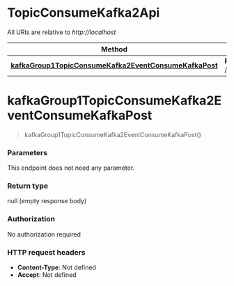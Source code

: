 # TopicConsumeKafka2Api

All URIs are relative to *http://localhost*

| Method | HTTP request | Description |
|------------- | ------------- | -------------|
| [**kafkaGroup1TopicConsumeKafka2EventConsumeKafkaPost**](TopicConsumeKafka2Api.md#kafkaGroup1TopicConsumeKafka2EventConsumeKafkaPost) | **POST** /kafka/group1/topicConsumeKafka_2/EventConsumeKafka |  |


<a name="kafkaGroup1TopicConsumeKafka2EventConsumeKafkaPost"></a>
# **kafkaGroup1TopicConsumeKafka2EventConsumeKafkaPost**
> kafkaGroup1TopicConsumeKafka2EventConsumeKafkaPost()



### Parameters
This endpoint does not need any parameter.

### Return type

null (empty response body)

### Authorization

No authorization required

### HTTP request headers

- **Content-Type**: Not defined
- **Accept**: Not defined

